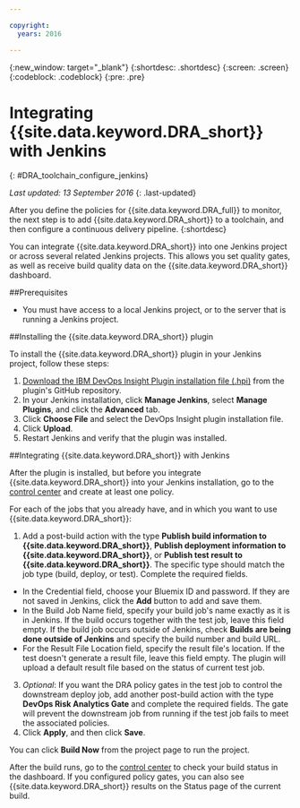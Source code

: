 ```yaml
---

copyright:
  years: 2016

---
```


{:new_window: target="_blank"}
{:shortdesc: .shortdesc}
{:screen: .screen}
{:codeblock: .codeblock}
{:pre: .pre}

# Integrating {{site.data.keyword.DRA_short}} with Jenkins
{: #DRA_toolchain_configure_jenkins}

*Last updated: 13 September 2016*
{: .last-updated}

After you define the policies for {{site.data.keyword.DRA_full}} to monitor, the next step is to add {{site.data.keyword.DRA_short}} to a toolchain, and then configure a continuous delivery pipeline.
{:shortdesc}

<!--##Configuring a Jenkins project-->

You can integrate {{site.data.keyword.DRA_short}} into one Jenkins project or across several related Jenkins projects. This allows you set quality gates, as well as receive build quality data on the {{site.data.keyword.DRA_short}} dashboard.

##Prerequisites

* You must have access to a local Jenkins project, or to the server that is running a Jenkins project.

##Installing the {{site.data.keyword.DRA_short}} plugin

To install the {{site.data.keyword.DRA_short}} plugin in your Jenkins project, follow these steps:

  1. [Download the IBM DevOps Insight Plugin installation file (.hpi)](https://github.ibm.com/oneibmcloud/DRA-Jenkins/blob/hpi-release/target/dra.hpi) from the plugin's GitHub repository.
  2. In your Jenkins installation, click **Manage Jenkins**, select **Manage Plugins**, and click the **Advanced** tab.
  3. Click **Choose File** and select the DevOps Insight plugin installation file.
  4. Click **Upload**.
  5. Restart Jenkins and verify that the plugin was installed.

##Integrating {{site.data.keyword.DRA_short}} with Jenkins

After the plugin is installed, but before you integrate {{site.data.keyword.DRA_short}} into your Jenkins installation, go to the [control center](https://control-center.stage1.ng.bluemix.net/) and create at least one policy.

For each of the jobs that you already have, and in which you want to use {{site.data.keyword.DRA_short}}:

1. Add a post-build action with the type **Publish build information to {{site.data.keyword.DRA_short}}**, **Publish deployment information to {{site.data.keyword.DRA_short}}**, or **Publish test result to {{site.data.keyword.DRA_short}}**. The specific type should match the job type (build, deploy, or test). Complete the required fields. 
  * In the Credential field, choose your Bluemix ID and password. If they are not saved in Jenkins, click the **Add** button to add and save them.
  * In the Build Job Name field, specify your build job's name exactly as it is in Jenkins. If the build occurs together with the test job, leave this field empty. If the build job occurs outside of Jenkins, check **Builds are being done outside of Jenkins** and specify the build number and build URL.
  * For the Result File Location field, specify the result file's location. If the test doesn't generate a result file, leave this field empty. The plugin will upload a default result file based on the status of current test job.
3. *Optional*: If you want the DRA policy gates in the test job to control the downstream deploy job, add another post-build action with the type **DevOps Risk Analytics Gate** and complete the required fields. The gate will prevent the downstream job from running if the test job fails to meet the associated policies.
4. Click **Apply**, and then click **Save**.

You can click **Build Now** from the project page to run the project.

After the build runs, go to the [control center](https://control-center.stage1.ng.bluemix.net/) to check your build status in the dashboard. If you configured policy gates, you can also see {{site.data.keyword.DRA_short}} results on the Status page of the current build.
